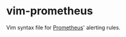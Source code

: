vim-prometheus
==============

Vim syntax file for [Prometheus](http://prometheus.io/docs/querying/rules/#alerting-rules)' alerting rules.
